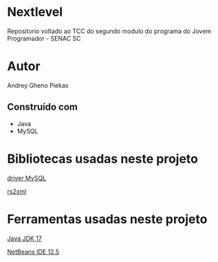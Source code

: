 # Nextlevel
Repositorio voltado ao TCC do segundo modulo do programa do Jovem Programador - SENAC SC


# Autor
Andrey Gheno Piekas
## Construído com
* Java
* MySQL

# Bibliotecas usadas neste projeto

[driver MySQL](https://dev.mysql.com/downloads/connector/j/)

[rs2xml](https://sourceforge.net/projects/finalangelsanddemons/files/rs2xml.jar/download)

# Ferramentas usadas neste projeto
[Java JDK 17](https://www.oracle.com/java/technologies/downloads/#jdk17-windows)

[NetBeans IDE 12.5](https://netbeans.apache.org/download/nb125/nb125.html)
